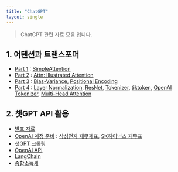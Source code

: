 ```yaml
---
title: "ChatGPT"
layout: single
---
```


> ChatGPT 관련 자료 모음 입니다.

## 1. 어텐션과 트랜스포머
* [Part 1][1] : [SimpleAttention][1-1]
* [Part 2][2] : [Attn: Illustrated Attention][2-1]
* [Part 3][3] : [Bias-Variance][3-1], [Positional Encoding][3-2]
* [Part 4][4] : [Layer Normalization][4-1], [ResNet][4-2], [Tokenizer][4-3], [tiktoken][4-4], [OpenAI Tokenizer][4-5], [Multi-Head Attention][4-6]

## 2. 챗GPT API 활용
* [발표 자료][5]
* [OpenAI 계정 준비][6] : [삼성전자 재무제표][6-1], [SK하이닉스 재무표][6-2]
* [챗GPT 크롤링][7]
* [OpenAI API][8]
* [LangChain][9]
* [종합소득세][10]

[1]: https://youtu.be/Wp4hRuwiN3I
[1-1]: https://colab.research.google.com/drive/1yHXD_dkjsSSaRVCebTB5TNdeNFzIx-UO
[2]: https://youtu.be/x0mwvV1R4oQ
[2-1]: https://towardsdatascience.com/attn-illustrated-attention-5ec4ad276ee3#30c6
[3]: https://youtu.be/41KcONN3ok0
[3-1]: https://modulabs-biomedical.github.io/Bias_vs_Variance
[3-2]: https://datascience.stackexchange.com/questions/51065/what-is-the-positional-encoding-in-the-transformer-model
[4]: https://youtu.be/4xF7D5Bo53c
[4-1]: https://becominghuman.ai/all-about-normalization-6ea79e70894b
[4-2]: https://bskyvision.com/644
[4-3]: https://blog.floydhub.com/tokenization-nlp/
[4-4]: https://github.com/openai/tiktoken
[4-5]: https://platform.openai.com/tokenizer
[4-6]: https://data-science-blog.com/blog/2021/04/07/multi-head-attention-mechanism/
[5]: https://drive.google.com/file/d/10rE5PyVOMho6o7Ji9fPVy8ZahdzQPSlM/view
[6]: https://drive.google.com/file/d/16xELH8gpjXmQPj5kwNgQ69uDfDFk_5CG/view?usp=drive_link
[6-1]: https://finance.yahoo.com/quote/005930.KS/balance-sheet?p=005930.KS
[6-2]: https://finance.yahoo.com/quote/000660.KS/balance-sheet?p=000660.KS
[7]: https://colab.research.google.com/drive/16r8-uqg0E4kq6RvNKvQW0WYSx9DaX2b-
[8]: https://platform.openai.com/docs/api-reference/introduction
[9]: https://colab.research.google.com/drive/1eyBP7xIAXHZ4ew8bHMy0n7CtIK-PZBMj
[10]: https://colab.research.google.com/drive/1LIruQ-MNGGj-BdsIHV6gN-6ngvHRk824
